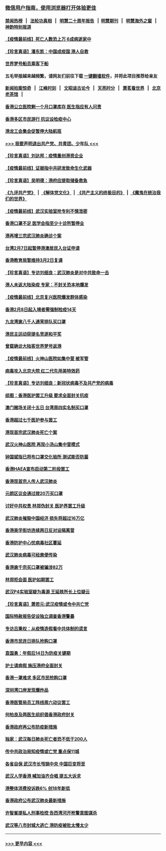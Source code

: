 ### [微信用户指南，使用浏览器打开体验更佳](https://github.com/gfw-breaker/banned-news1/blob/master/indexes/wechat-guide.md?t=0)
#### [禁闻热榜](热点新闻.md?t=0)  &nbsp;&nbsp;|&nbsp;&nbsp; [法轮功真相](https://github.com/gfw-breaker/truth/blob/master/README.md?t=0) &nbsp;&nbsp;|&nbsp;&nbsp; [明慧二十周年报告](https://github.com/gfw-breaker/mh-reports/blob/master/README.md?t=0) &nbsp;&nbsp;|&nbsp;&nbsp;[明慧期刊](https://github.com/gfw-breaker/mh-qikan) &nbsp;&nbsp;|&nbsp;&nbsp; [明慧海外之窗](https://github.com/gfw-breaker/mh-news/blob/master/README.md?t=0) &nbsp;&nbsp;|&nbsp;&nbsp; [神韵特别报道](https://github.com/gfw-breaker/mh-news/blob/master/shenyun.md?t=0)
#### [【疫情最前线】死亡人数恐上万 6成病逝家中](../pages/nsc415/n11856687.md?t=02101322) 
#### [【珍言真语】潘东凯：中国成疫国 港人自救](../pages/nsc415/n11856962.md?t=02101322) 
#### [世界梦号船员乘客下船](../pages/nsc415/n11856883.md?t=02101322) 
#### 五毛举报越来越频繁，请网友们前往下载 [一键翻墙软件](https://github.com/gfw-breaker/ssr-accounts)，并将此项目推荐给亲友
#### [新闻拍案惊奇](https://github.com/gfw-breaker/banned-news1/blob/master/pages/link4.md) &nbsp;&nbsp;|&nbsp;&nbsp; [江峰时刻](https://github.com/gfw-breaker/banned-news1/blob/master/pages/link4.md) &nbsp;&nbsp;|&nbsp;&nbsp; [文昭谈古论今](https://github.com/gfw-breaker/banned-news1/blob/master/pages/link4.md) &nbsp;&nbsp;|&nbsp;&nbsp; [天亮时分](https://github.com/gfw-breaker/banned-news1/blob/master/pages/link4.md) &nbsp;&nbsp;|&nbsp;&nbsp; [萧茗看世界](https://github.com/gfw-breaker/banned-news1/blob/master/pages/link4.md) &nbsp;&nbsp;|&nbsp;&nbsp; [北京老茶馆](https://github.com/gfw-breaker/banned-news1/blob/master/pages/link4.md) &nbsp;&nbsp;|&nbsp;&nbsp; 
#### [香港公立医院剩一个月口罩库存 医生指应有人问责](../pages/nsc415/n11856875.md?t=02101322) 
#### [香港多区市民游行 抗议设检疫中心](../pages/nsc415/n11856866.md?t=02101322) 
#### [港龙工会集会促暂停大陆航班](../pages/nsc415/n11856840.md?t=02101322) 
#### [>>> 我要声明退出共产党、共青团、少年队 <<<](https://github.com/begood0513/goodnews/blob/master/quit/letter.md) 
#### [【珍言真语】刘达邦：疫情重创港资企业](../pages/nsc415/n11854274.md?t=02101322) 
#### [【疫情最前线】证据指中共研发致命生化武器](../pages/nsc415/n11853087.md?t=02101322) 
#### [【珍言真语】吴明德：港府应提取储备救急](../pages/nsc415/n11852734.md?t=02101322) 
#### [《九评共产党》](https://github.com/begood0513/9ping.md/blob/master/README.md) &nbsp;|&nbsp; [《解体党文化》](../../../../jtdwh.md/blob/master/README.md)  &nbsp;|&nbsp; [《共产主义的终极目的》](../../../../gczydzjmd.md/blob/master/README.md) &nbsp;|&nbsp; [《魔鬼在统治我们的世界》](../../../../mgztzwmdsj.md/blob/master/README.md) 
#### [【疫情最前线】武汉实验室抢专利不慎泄密](../pages/nsc415/n11850310.md?t=02101322) 
#### [香港口罩不足 医学会指至少十诊所暂停业](../pages/nsc415/n11850301.md?t=02101322) 
#### [港再增三宗武汉肺炎确诊个案](../pages/nsc415/n11850328.md?t=02101322) 
#### [台湾2月7日起暂停港澳居民入台证申请](../pages/nsc415/n11850304.md?t=02101322) 
#### [香港教育局暂维持3月2日复课](../pages/nsc415/n11850260.md?t=02101322) 
#### [【珍言真语】专访刘细良：武汉肺炎是对中共致命一击](../pages/nsc415/n11849934.md?t=02101322) 
#### [港人未返大陆染疫 专家：不封关恐本地爆发](../pages/nsc415/n11848021.md?t=02101322) 
#### [【疫情最前线】北京复兴医院爆发群体感染](../pages/nsc415/n11847626.md?t=02101322) 
#### [香港2月8日起入境者需强制检疫14天](../pages/nsc415/n11847658.md?t=02101322) 
#### [九龙湾逾八千人通宵排队买口罩](../pages/nsc415/n11847647.md?t=02101322) 
#### [港民主运动获提名竞逐和平奖](../pages/nsc415/n11847633.md?t=02101322) 
#### [曾载确诊大陆客世界梦号返港](../pages/nsc415/n11847608.md?t=02101322) 
#### [【疫情最前线】火神山医院如集中营 被军管](../pages/nsc415/n11847524.md?t=02101322) 
#### [病毒攻入北京大院 红二代先用美特效药](../pages/nsc415/n11847427.md?t=02101322) 
#### [【珍言真语】专访刘细良：新冠状病毒不及共产党的病毒](../pages/nsc415/n11847164.md?t=02101322) 
#### [组图：香港医护罢工升级 要求全面封关抗疫](../pages/nsc415/n11844107.md?t=02101322) 
#### [澳门赌场关闭十五日 台湾周四实名制买口罩](../pages/nsc415/n11845083.md?t=02101322) 
#### [香港超过七千医护参与罢工](../pages/nsc415/n11845051.md?t=02101322) 
#### [港现首宗武汉肺炎死亡个案](../pages/nsc415/n11844998.md?t=02101322) 
#### [武汉火神山医院 再现小汤山集中营模式](../pages/nsc415/n11844763.md?t=02101322) 
#### [钟国斌指已将布口罩交化验所 测试能否防菌](../pages/nsc415/n11842783.md?t=02101322) 
#### [香港HAEA宣布启动第二阶段罢工](../pages/nsc415/n11842723.md?t=02101322) 
#### [香港现首宗人传人武汉肺炎](../pages/nsc415/n11842766.md?t=02101322) 
#### [元朗区议会通过拨20万买口罩](../pages/nsc415/n11842754.md?t=02101322) 
#### [讨好中共权贵 林郑伪封关 医护界罢工升级](../pages/nsc415/n11842359.md?t=02101322) 
#### [武汉肺炎摧毁中国经济 损失将超过16万亿](../pages/nsc415/n11839723.md?t=02101322) 
#### [香港美孚街坊连续两日反对设隔离营](../pages/nsc415/n11839962.md?t=02101322) 
#### [香港防护中心忧病毒社区蔓延](../pages/nsc415/n11839933.md?t=02101322) 
#### [武汉肺炎病毒可经粪便传染](../pages/nsc415/n11839939.md?t=02101322) 
#### [香港逾千宗买口罩被骗涉82万](../pages/nsc415/n11839914.md?t=02101322) 
#### [林郑拒会面 医护如期罢工](../pages/nsc415/n11839892.md?t=02101322) 
#### [武汉P4实验室疑为毒源 王延轶所长上位疑云](../pages/nsc415/n11835543.md?t=02101322) 
#### [【珍言真语】萧若元:武汉疫情或令中共亡党](../pages/nsc415/n11829394.md?t=02101322) 
#### [国际特赦报告促设独立调查香港警暴](../pages/nsc415/n11833845.md?t=02101322) 
#### [专访吕秉权：从疫情造假看中共体制的谎言](../pages/nsc415/n11833813.md?t=02101322) 
#### [香港市民连日排队抢购口罩](../pages/nsc415/n11833794.md?t=02101322) 
#### [袁国勇：年假后14日为防疫关键期](../pages/nsc415/n11831088.md?t=02101322) 
#### [护士请病假 施压港府全面封关](../pages/nsc415/n11831030.md?t=02101322) 
#### [香港一罩难求 多区市民抢购口罩](../pages/nsc415/n11831002.md?t=02101322) 
#### [深圳湾口岸发现爆炸品](../pages/nsc415/n11828802.md?t=02101322) 
#### [香港医管局员工阵线周六动议罢工](../pages/nsc415/n11828762.md?t=02101322) 
#### [何柏良及两医生组织倡香港政府封关](../pages/nsc415/n11828749.md?t=02101322) 
#### [香港政府再公布防疫新措施](../pages/nsc415/n11828716.md?t=02101322) 
#### [独家：武汉每日肺炎死亡者恐不低于200人](../pages/nsc415/n11828240.md?t=02101322) 
#### [传中共政治局知疫情或亡党 重点保11城](../pages/nsc415/n11828145.md?t=02101322) 
#### [各省自保 武汉市长甩锅中央 中国巨变将至](../pages/nsc415/n11828021.md?t=02101322) 
#### [武汉人学香港 喊加油齐合唱 提五大诉求](../pages/nsc415/n11827046.md?t=02101322) 
#### [港整体消费投诉跌6% 创18年新低](../pages/nsc415/n11817280.md?t=02101322) 
#### [香港政府公布武汉肺炎最新措施](../pages/nsc415/n11817152.md?t=02101322) 
#### [许智峯提私人刑事检控 告西湾河开枪警意图谋杀](../pages/nsc415/n11817132.md?t=02101322) 
#### [武汉等八市封城大逃亡 港防疫被批太慢太少](../pages/nsc415/n11817058.md?t=02101322) 

----
#### [ >>> 更早内容 <<< ](../indexes/nsc415-earlier.md)
